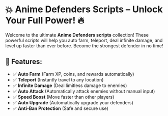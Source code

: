 # 💥 Anime Defenders Scripts – Unlock Your Full Power! 🔥  

Welcome to the ultimate **Anime Defenders scripts** collection! These powerful scripts will help you auto farm, teleport, deal infinite damage, and level up faster than ever before. Become the strongest defender in no time!  

## 🎯 Features:
- ✅ **Auto Farm** (Farm XP, coins, and rewards automatically)  
- ✅ **Teleport** (Instantly travel to any location)  
- ✅ **Infinite Damage** (Deal limitless damage to enemies)  
- ✅ **Auto Attack** (Automatically attack enemies without manual input)  
- ✅ **Speed Boost** (Move faster than other players)  
- ✅ **Auto Upgrade** (Automatically upgrade your defenders)  
- ✅ **Anti-Ban Protection** (Safe and secure use)
